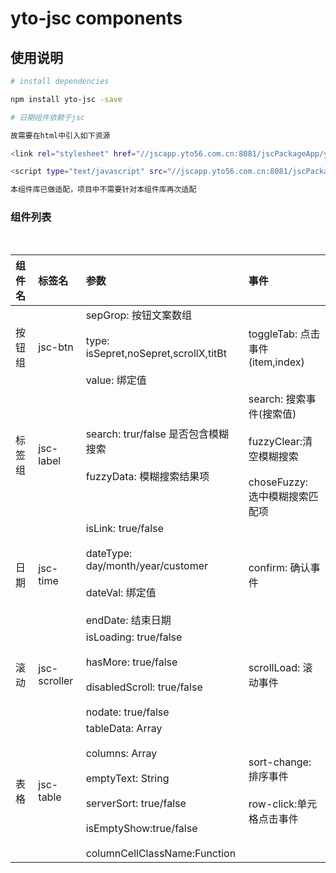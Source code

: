 # yto-jsc components

## 使用说明

``` bash
# install dependencies

npm install yto-jsc -save

# 日期组件依赖于jsc

故需要在html中引入如下资源

<link rel="stylesheet" href="//jscapp.yto56.com.cn:8081/jscPackageApp/yto-package.css"/>

<script type="text/javascript" src="//jscapp.yto56.com.cn:8081/jscPackageApp/yto-package.js"></script>

本组件库已做适配，项目中不需要针对本组件库再次适配

```

### 组件列表
<br/>

| 组件名    | 标签名     | 参数        | 事件       |
| :--------| :-----------| :----------| :---------|
| 按钮组   | jsc-btn     | sepGrop: 按钮文案数组 <br><br> type: isSepret,noSepret,scrollX,titBt <br><br> value: 绑定值 | toggleTab: 点击事件(item,index) |
| 标签组   | jsc-label   | search: trur/false 是否包含模糊搜索 <br><br> fuzzyData: 模糊搜索结果项 | search: 搜索事件(搜索值)<br><br> fuzzyClear:清空模糊搜索 <br><br> choseFuzzy: 选中模糊搜索匹配项 |
| 日期   | jsc-time   | isLink: true/false <br><br> dateType: day/month/year/customer <br><br> dateVal: 绑定值 <br><br> endDate: 结束日期  | confirm: 确认事件 |
| 滚动   | jsc-scroller   | isLoading: true/false <br><br> hasMore: true/false <br><br> disabledScroll: true/false <br><br> nodate: true/false  | scrollLoad: 滚动事件 |
| 表格   | jsc-table   | tableData: Array <br><br> columns: Array <br><br> emptyText: String <br><br> serverSort: true/false <br><br> isEmptyShow:true/false <br><br> columnCellClassName:Function | sort-change: 排序事件 <br><br> row-click:单元格点击事件 |
